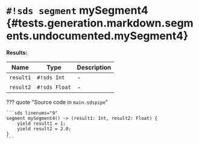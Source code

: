 # `#!sds segment` mySegment4 {#tests.generation.markdown.segments.undocumented.mySegment4}

**Results:**

| Name | Type | Description |
|------|------|-------------|
| `result1` | `#!sds Int` | - |
| `result2` | `#!sds Float` | - |

??? quote "Source code in `main.sdspipe`"

    ```sds linenums="9"
    segment mySegment4() -> (result1: Int, result2: Float) {
        yield result1 = 1;
        yield result2 = 2.0;
    }
    ```
